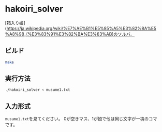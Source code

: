 # hakoiri_solver

[箱入り娘](https://ja.wikipedia.org/wiki/%E7%AE%B1%E5%85%A5%E3%82%8A%E5%A8%98_(%E3%83%91%E3%82%BA%E3%83%AB)のソルバ。

## ビルド

```bash
make
```

## 実行方法

```bash
./hakoiri_solver < musume1.txt
```

## 入力形式

`musume1.txt`を見てください。
0が空きマス、1が娘で他は同じ文字が一塊のコマです。